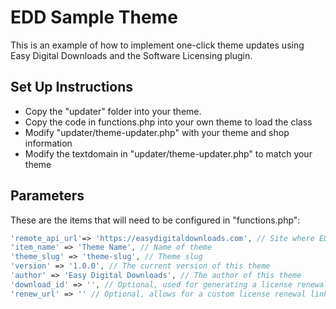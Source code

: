 # EDD Sample Theme

This is an example of how to implement one-click theme updates using Easy Digital Downloads and the Software Licensing plugin.

## Set Up Instructions

* Copy the "updater" folder into your theme.
* Copy the code in functions.php into your own theme to load the class
* Modify "updater/theme-updater.php" with your theme and shop information
* Modify the textdomain in "updater/theme-updater.php" to match your theme

## Parameters

These are the items that will need to be configured in "functions.php":

```PHP
'remote_api_url'=> 'https://easydigitaldownloads.com', // Site where EDD is hosted
'item_name' => 'Theme Name', // Name of theme
'theme_slug' => 'theme-slug', // Theme slug
'version' => '1.0.0', // The current version of this theme
'author' => 'Easy Digital Downloads', // The author of this theme
'download_id' => '', // Optional, used for generating a license renewal link
'renew_url' => '' // Optional, allows for a custom license renewal link
```
